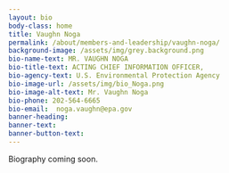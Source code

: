 ```yaml
---
layout: bio
body-class: home
title: Vaughn Noga
permalink: /about/members-and-leadership/vaughn-noga/
background-image: /assets/img/grey.background.png
bio-name-text: MR. VAUGHN NOGA
bio-title-text: ACTING CHIEF INFORMATION OFFICER,
bio-agency-text: U.S. Environmental Protection Agency
bio-image-url: /assets/img/bio_Noga.png
bio-image-alt-text: Mr. Vaughn Noga
bio-phone: 202-564-6665
bio-email:  noga.vaughn@epa.gov
banner-heading:
banner-text:
banner-button-text:
---
```

Biography coming soon.
